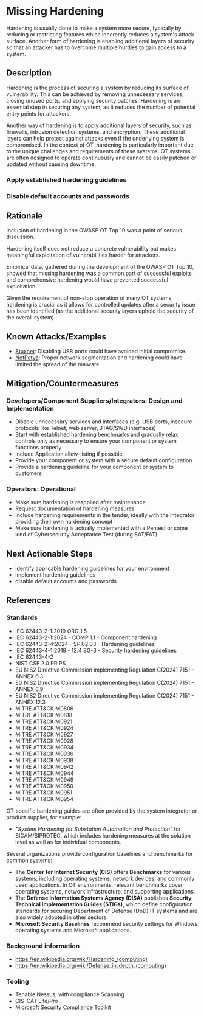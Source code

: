 # Missing Hardening

Hardening is usually done to make a system more secure, typically by reducing or restricting features which inherently reduces a system's attack surface. Another form of hardening is enabling additional layers of security so that an attacker has to overcome multiple hurdles to gain access to a system.

## Description

Hardening is the process of securing a system by reducing its surface of vulnerability. This can be achieved by removing unnecessary services, closing unused ports, and applying security patches. Hardening is an essential step in securing any system, as it reduces the number of potential entry points for attackers.

Another way of hardening is to apply additional layers of security, such as firewalls, intrusion detection systems, and encryption. These additional layers can help protect against attacks even if the underlying system is compromised. In the context of OT, hardening is particularly important due to the unique challenges and requirements of these systems. OT systems are often designed to operate continuously and cannot be easily patched or updated without causing downtime.

### Apply established hardening guidelines

### Disable default accounts and passwords

## Rationale

Inclusion of hardening in the OWASP OT Top 10 was a point of serious discussion.

Hardening itself does not reduce a concrete vulnerability but makes meaningful exploitation of vulnerabilities harder for attackers.

Empirical data, gathered during the development of the OWASP OT Top 10, showed that missing hardening was a common part of successful exploits and comprehensive hardening would have prevented successful exploitation.

Given the requirement of non-stop operation of many OT systems, hardening is crucial as it allows for controlled updates after a security issue has been identified (as the additional security layers uphold the security of the overall system).

## Known Attacks/Examples

- [Stuxnet](https://de.wikipedia.org/wiki/Stuxnet): Disabling USB ports could have avoided initial compromise.
- [NotPetya](https://en.wikipedia.org/wiki/NotPetya): Proper network segmentation and hardening could have limited the spread of the malware.

## Mitigation/Countermeasures

### Developers/Component Suppliers/Integrators: Design and Implementation

- Disable unnecessary services and interfaces (e.g. USB ports, insecure protocols like Telnet, web server, JTAG/SWD interfaces)
- Start with established hardening benchmarks and gradually relax controls only as necessary to ensure your component or system functions properly
- Include Application allow-listing if possible
- Provide your component or system with a secure default configuration
- Provide a hardening guideline for your component or system to customers

### Operators: Operational

- Make sure hardening is reapplied after maintenance
- Request documentation of hardening measures
- Include hardening requirements in the tender, ideally with the integrator providing their own hardening concept
- Make sure hardening is actually implemented with a Pentest or some kind of Cybersecurity Acceptance Test (during SAT/FAT)

## Next Actionable Steps

- identify applicable hardening guidelines for your environment
- implement hardening guidelines
- disable default accounts and passwords

## References

### Standards

- IEC 62443-2-1:2019 ORG 1.5
- IEC 62443-2-1:2024 - COMP 1.1 - Component hardening
- IEC 62443-2-4:2024 - SP.02.03 - Hardening guidelines
- IEC 62443-4-1:2018 - 12.4 SG-3 - Security hardening guidelines
- IEC 62443-4-2
- NIST CSF 2.0 PR.PS
- EU NIS2 Directive Commission implementing Regulation C(2024) 7151 - ANNEX 6.3
- EU NIS2 Directive Commission implementing Regulation C(2024) 7151 - ANNEX 6.9
- EU NIS2 Directive Commission implementing Regulation C(2024) 7151 - ANNEX 12.3
- MITRE ATT&CK M0806
- MITRE ATT&CK M0818
- MITRE ATT&CK M0921
- MITRE ATT&CK M0924
- MITRE ATT&CK M0927
- MITRE ATT&CK M0928
- MITRE ATT&CK M0934
- MITRE ATT&CK M0936
- MITRE ATT&CK M0938
- MITRE ATT&CK M0942
- MITRE ATT&CK M0944
- MITRE ATT&CK M0949
- MITRE ATT&CK M0950
- MITRE ATT&CK M0951
- MITRE ATT&CK M0954

OT-specific hardening guides are often provided by the system integrator or product supplier, for example:

- *"System Hardening for Substation Automation and Protection"* for SICAM/SIPROTEC, which includes hardening measures at the solution level as well as for individual components.

Several organizations provide configuration baselines and benchmarks for common systems:

- The **Center for Internet Security (CIS)** offers **Benchmarks** for various systems, including operating systems, network devices, and commonly used applications. In OT environments, relevant benchmarks cover operating systems, network infrastructure, and supporting applications.  
- The **Defense Information Systems Agency (DISA)** publishes **Security Technical Implementation Guides (STIGs)**, which define configuration standards for securing Department of Defense (DoD) IT systems and are also widely adopted in other sectors.  
- **Microsoft Security Baselines** recommend security settings for Windows operating systems and Microsoft applications.

### Background information

- <https://en.wikipedia.org/wiki/Hardening_(computing)>
- <https://en.wikipedia.org/wiki/Defense_in_depth_(computing)>

### Tooling

- Tenable Nessus, with compliance Scanning
- CIS-CAT Lite/Pro
- Microsoft Security Compliance Toolkit

